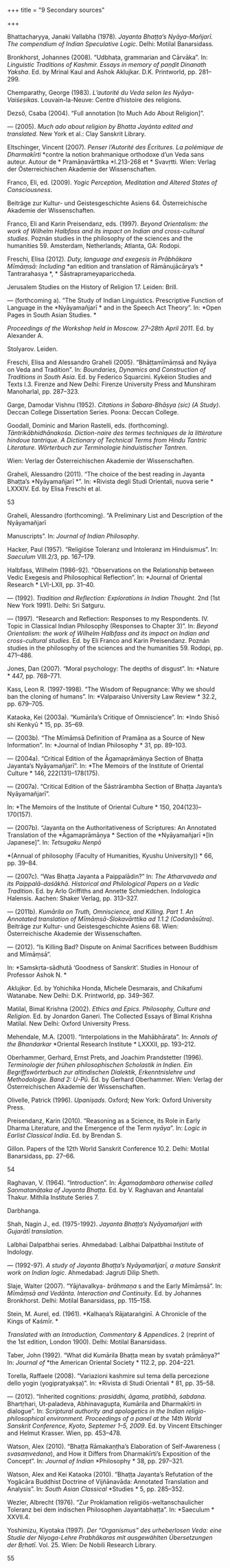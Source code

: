 +++
title = "9 Secondary sources"

+++

Bhattacharyya, Janaki Vallabha \(1978\). *Jayanta Bhaṭṭa’s Nyāya-Mañjarī. The compendium of* *Indian Speculative Logic*. Delhi: Motilal Banarsidass. 

Bronkhorst, Johannes \(2008\). “Udbhaṭa, grammarian and Cārvāka”. In: *Linguistic Traditions* *of Kashmir. Essays in memory of paṇḍit Dinanath Yaksha*. Ed. by Mrinal Kaul and Ashok Aklujkar. D.K. Printworld, pp. 281–299. 

Chemparathy, George \(1983\). *L’autorité du Veda selon les Nyāya-Vaiśeṣikas*. Louvain-la-Neuve: Centre d’histoire des religions. 

Dezső, Csaba \(2004\). “Full annotation \[to Much Ado About Religion\]”. 

— \(2005\). *Much ado about religion by Bhatta Jayánta edited and translated*. New York et al.: Clay Sanskrit Library. 

Eltschinger, Vincent \(2007\). *Penser l’Autorité des Écritures. La polémique de Dharmakīrti* *contre la notion brahmanique orthodoxe d’un Veda sans auteur. Autour de * Pramāṇavārttika *I.213-268 et * Svavṛtti. Wien: Verlag der Österreichischen Akademie der Wissenschaften. 

Franco, Eli, ed. \(2009\). *Yogic Perception, Meditation and Altered States of Consciousness*. 

Beiträge zur Kultur- und Geistesgeschichte Asiens 64. Österreichische Akademie der Wissenschaften. 

Franco, Eli and Karin Preisendanz, eds. \(1997\). *Beyond Orientalism: the work of Wilhelm* *Halbfass and its impact on Indian and cross-cultural studies*. Poznán studies in the philosophy of the sciences and the humanities 59. Amsterdam, Netherlands; Atlanta, GA: Rodopi. 

Freschi, Elisa \(2012\). *Duty, language and exegesis in Prābhākara Mīmāṃsā: Including* *an edition and translation of Rāmānujācārya’s * Tantrarahasya *, * Śāstraprameyapariccheda. 

Jerusalem Studies on the History of Religion 17. Leiden: Brill. 

— \(forthcoming a\). “The Study of Indian Linguistics. Prescriptive Function of Language in the *Nyāyamañjarī * and in the Speech Act Theory”. In: *Open Pages in South Asian Studies. *

*Proceedings of the Workshop held in Moscow. 27–28th April 2011*. Ed. by Alexander A. 

Stolyarov. Leiden. 

Freschi, Elisa and Alessandro Graheli \(2005\). “Bhāṭṭamīmāṃsā and Nyāya on Veda and Tradition”. In: *Boundaries, Dynamics and Construction of Traditions in South Asia*. Ed. by Federico Squarcini. Kykéion Studies and Texts I.3. Firenze and New Delhi: Firenze University Press and Munshiram Manoharlal, pp. 287–323. 

Garge, Damodar Vishnu \(1952\). *Citations in Śabara-Bhāṣya \(sic\) \(A Study\)*. Deccan College Dissertation Series. Poona: Deccan College. 

Goodall, Dominic and Marion Rastelli, eds. \(forthcoming\). *Tāntrikābhidhānakośa. Diction-naire des termes techniques de la littérature hindoue tantrique. A Dictionary of Technical* *Terms from Hindu Tantric Literature. Wörterbuch zur Terminologie hinduistischer Tantren*. 

Wien: Verlag der Österreichischen Akademie der Wissenschaften. 

Graheli, Alessandro \(2011\). “The choice of the best reading in Jayanta Bhaṭṭa’s *Nyāyamañjarī *”. In: *Rivista degli Studi Orientali, nuova serie * LXXXIV. Ed. by Elisa Freschi et al. 

53

Graheli, Alessandro \(forthcoming\). “A Preliminary List and Description of the Nyāyamañjarī

Manuscripts”. In: *Journal of Indian Philosophy*. 

Hacker, Paul \(1957\). “Religiöse Toleranz und Intoleranz im Hinduismus”. In: *Saeculum* VIII.2/3, pp. 167–179. 

Halbfass, Wilhelm \(1986-92\). “Observations on the Relationship between Vedic Exegesis and Philosophical Reflection”. In: *Journal of Oriental Research * LVI-LXII, pp. 31–40. 

— \(1992\). *Tradition and Reflection: Explorations in Indian Thought*. 2nd \(1st New York 1991\). Delhi: Sri Satguru. 

— \(1997\). “Research and Reflection: Responses to my Respondents. IV. Topic in Classical Indian Philosophy \(Responses to Chapter 3\)”. In: *Beyond Orientalism: the work of Wilhelm Halbfass and its impact on Indian and cross-cultural studies*. Ed. by Eli Franco and Karin Preisendanz. Poznán studies in the philosophy of the sciences and the humanities 59. Rodopi, pp. 471–486. 

Jones, Dan \(2007\). “Moral psychology: The depths of disgust”. In: *Nature * 447, pp. 768–771. 

Kass, Leon R. \(1997-1998\). “The Wisdom of Repugnance: Why we should ban the cloning of humans”. In: *Valparaiso University Law Review * 32.2, pp. 679–705. 

Kataoka, Kei \(2003a\). “Kumārila’s Critique of Omniscience”. In: *Indo Shisō shi Kenkyū * 15, pp. 35–69. 

— \(2003b\). “The Mīmāṃsā Definition of Pramāṇa as a Source of New Information”. In: *Journal of Indian Philosophy * 31, pp. 89–103. 

— \(2004a\). “Critical Edition of the Āgamaprāmāṇya Section of Bhaṭṭa Jayanta’s Nyāyamañjarī”. In: *The Memoirs of the Institute of Oriental Culture * 146, 222\(131\)–178\(175\). 

— \(2007a\). “Critical Edition of the Śāstrārambha Section of Bhaṭṭa Jayanta’s Nyāyamañjarī”. 

In: *The Memoirs of the Institute of Oriental Culture * 150, 204\(123\)–170\(157\). 

— \(2007b\). “Jayanta on the Authoritativeness of Scriptures: An Annotated Translation of the *Āgamaprāmāṇya * Section of the *Nyāyamañjarī *\[In Japanese\]”. In: *Tetsugaku Nenpō*

*\(Annual of philosophy \(Faculty of Humanities, Kyushu University\)\) * 66, pp. 39–84. 

— \(2007c\). “Was Bhaṭṭa Jayanta a Paippalādin?” In: *The Atharvaveda and its Paippalā-daśākhā. Historical and Philological Papers on a Vedic Tradition*. Ed. by Arlo Griffiths and Annette Schmiedchen. Indologica Halensis. Aachen: Shaker Verlag, pp. 313–327. 

— \(2011b\). *Kumārila on Truth, Omniscience, and Killing. Part 1. An Annotated translation of Mīmāṃsā-Ślokavārttika ad 1.1.2 \(Codanāsūtra\)*. Beiträge zur Kultur- und Geistesgeschichte Asiens 68. Wien: Österreichische Akademie der Wissenschaften. 

— \(2012\). “Is Killing Bad? Dispute on Animal Sacrifices between Buddhism and Mīmāṃsā”. 

In: *Samskṛta-sādhutā ‘Goodness of Sanskrit’. Studies in Honour of Professor Ashok N. *

*Aklujkar*. Ed. by Yohichika Honda, Michele Desmarais, and Chikafumi Watanabe. New Delhi: D.K. Printworld, pp. 349–367. 

Matilal, Bimal Krishna \(2002\). *Ethics and Epics. Philosophy, Culture and Religion*. Ed. by Jonardon Ganeri. The Collected Essays of Bimal Krishna Matilal. New Delhi: Oxford University Press. 

Mehendale, M.A. \(2001\). “Interpolations in the Mahābhārata”. In: *Annals of the Bhandarkar* *Oriental Research Institute * LXXXII, pp. 193–212. 

Oberhammer, Gerhard, Ernst Prets, and Joachim Prandstetter \(1996\). *Terminologie der frühen* *philosophischen Scholastik in Indien. Ein Begriffswörterbuch zur altindischen Dialektik,* *Erkenntnislehre und Methodologie. Band 2: U-Pū*. Ed. by Gerhard Oberhammer. Wien: Verlag der Österreichischen Akademie der Wissenschaften. 

Olivelle, Patrick \(1996\). *Upaniṣads*. Oxford; New York: Oxford University Press. 

Preisendanz, Karin \(2010\). “Reasoning as a Science, its Role in Early Dharma Literature, and the Emergence of the Term *nyāya*”. In: *Logic in Earlist Classical India*. Ed. by Brendan S. 

Gillon. Papers of the 12th World Sanskrit Conference 10.2. Delhi: Motilal Banarsidass, pp. 27–66. 

54

Raghavan, V. \(1964\). “Introduction”. In: *Āgamaḍambara otherwise called Ṣaṇmatanāṭaka* *of Jayanta Bhaṭṭa*. Ed. by V. Raghavan and Anantalal Thakur. Mithila Institute Series 7. 

Darbhanga. 

Shah, Nagin J., ed. \(1975-1992\). *Jayanta Bhaṭṭa’s Nyāyamañjari with Gujarātī translation*. 

Lalbhai Dalpatbhai series. Ahmedabad: Lalbhai Dalpatbhai Institute of Indology. 

— \(1992-97\). *A study of Jayanta Bhaṭṭa’s Nyāyamañjarī, a mature Sanskrit work on Indian* *logic*. Ahmedabad: Jagruti Dilip Sheth. 

Slaje, Walter \(2007\). “Yājñavalkya- *brāhmaṇa* s and the Early Mīmāṃsā”. In: *Mīmāṃsā and* *Vedānta. Interaction and Continuity*. Ed. by Johannes Bronkhorst. Delhi: Motilal Banarsidass, pp. 115–158. 

Stein, M. Aurel, ed. \(1961\). *Kalhaṇa’s Rājataraṅginī. A Chronicle of the Kings of Kaśmīr. *

*Translated with an Introduction, Commentary & Appendices*. 2 \(reprint of the 1st edition, London 1900\). Delhi: Motilal Banarsidass. 

Taber, John \(1992\). “What did Kumārila Bhaṭṭa mean by svataḥ prāmāṇya?” In: *Journal of* *the American Oriental Society * 112.2, pp. 204–221. 

Torella, Raffaele \(2008\). “Variazioni kashmire sul tema della percezione dello yogin \(yogipratyakṣa\)”. In: *Rivista di Studi Orientali * 81, pp. 35–58. 

— \(2012\). “Inherited cognitions: *prasiddhi, āgama, pratibhā, śabdana*. Bhartṛhari, Ut-paladeva, Abhinavagupta, Kumārila and Dharmakīrti in dialogue”. In: *Scriptural authority and apologetics in the Indian religio-philosophical environment. Proceedings of* *a panel at the 14th World Sanskrit Conference, Kyoto, Septemer 1–5, 2009*. Ed. by Vincent Eltschinger and Helmut Krasser. Wien, pp. 453–478. 

Watson, Alex \(2010\). “Bhaṭṭa Rāmakaṇṭha’s Elaboration of Self-Awareness \( *svasaṃvedana*\), and How it Differs from Dharmakīrti’s Exposition of the Concept”. In: *Journal of Indian* *Philosophy * 38, pp. 297–321. 

Watson, Alex and Kei Kataoka \(2010\). “Bhaṭṭa Jayanta’s Refutation of the Yogācāra Buddhist Doctrine of Vijñānavāda: Annotated Translation and Analysis”. In: *South Asian Classical* *Studies * 5, pp. 285–352. 

Wezler, Albrecht \(1976\). “Zur Proklamation religiös-weltanschaulicher Toleranz bei dem indischen Philosophen Jayantabhaṭṭa”. In: *Saeculum * XXVII.4. 

Yoshimizu, Kiyotaka \(1997\). *Der “Organismus” des urheberlosen Veda: eine Studie der* *Niyoga-Lehre Prabhākaras mit ausgewählten Übersetzungen der Bṛhatī*. Vol. 25. Wien: De Nobili Research Library. 

55
